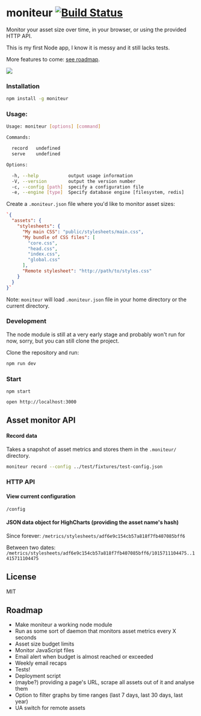 # moniteur [![Build Status](https://travis-ci.org/kaelig/moniteur.svg)](https://travis-ci.org/kaelig/moniteur)

Monitor your asset size over time, in your browser,
or using the provided HTTP API.

This is my first Node app, I know it is messy and it still lacks tests.

More features to come: [see roadmap](#roadmap).

![ ](https://github.com/kaelig/moniteur/blob/master/docs/screenshot.png)

### Installation

```bash
npm install -g moniteur
```

### Usage:

```bash
Usage: moniteur [options] [command]

Commands:

  record   undefined
  serve    undefined

Options:

  -h, --help           output usage information
  -V, --version        output the version number
  -c, --config [path]  specify a configuration file
  -e, --engine [type]  Specify database engine [filesystem, redis]
```

Create a `.moniteur.json` file where you'd like to monitor asset sizes:
```json
`{
  "assets": {
    "stylesheets": {
      "My main CSS": "public/stylesheets/main.css",
      "My bundle of CSS files": [
        "core.css",
        "head.css",
        "index.css",
        "global.css"
      ],
      "Remote stylesheet": "http://path/to/styles.css"
    }
  }
}`
```

Note: `moniteur` will load `.moniteur.json` file in your home directory
or the current directory.


### Development

The node module is still at a very early stage and probably
won't run for now, sorry, but you can still clone the project.

Clone the repository and run:

```bash
npm run dev
```

### Start

`npm start`

`open http://localhost:3000`

## Asset monitor API

#### Record data

Takes a snapshot of asset metrics and stores them in the `.moniteur/`
directory.

```bash
moniteur record --config ../test/fixtures/test-config.json
```


### HTTP API

#### View current configuration

`/config`

#### JSON data object for HighCharts (providing the asset name's hash)

Since forever:
`/metrics/stylesheets/adf6e9c154cb57a818f7fb407085bff6`

Between two dates:
`/metrics/stylesheets/adf6e9c154cb57a818f7fb407085bff6/1015711104475..1415711104475`


## License

MIT

## Roadmap

- Make moniteur a working node module
- Run as some sort of daemon that monitors asset metrics every X seconds
- Asset size budget limits
- Monitor JavaScript files
- Email alert when budget is almost reached or exceeded
- Weekly email recaps
- Tests!
- Deployment script
- (maybe?) providing a page's URL, scrape all assets out of it
  and analyse them
- Option to filter graphs by time ranges
  (last 7 days, last 30 days, last year)
- UA switch for remote assets
